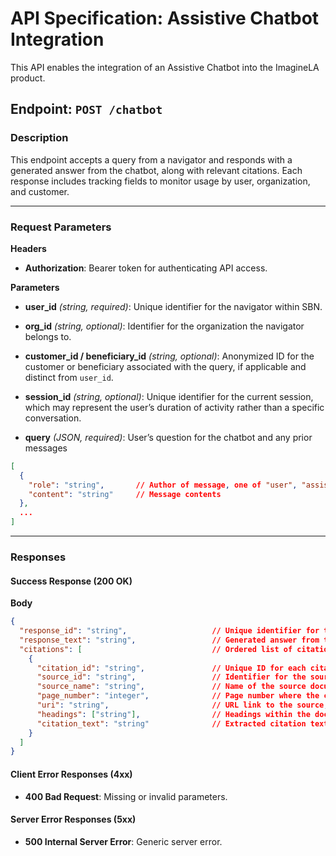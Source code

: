 # API Specification: Assistive Chatbot Integration
This API enables the integration of an Assistive Chatbot into the ImagineLA product.

## Endpoint: `POST /chatbot`

### Description
This endpoint accepts a query from a navigator and responds with a generated answer from the chatbot, along with relevant citations. Each response includes tracking fields to monitor usage by user, organization, and customer.

---

### Request Parameters

**Headers**

- **Authorization**: Bearer token for authenticating API access.

**Parameters**

- **user_id** _(string, required)_: Unique identifier for the navigator within SBN.  
- **org_id** _(string, optional)_: Identifier for the organization the navigator belongs to. 
- **customer_id / beneficiary_id** _(string, optional)_: Anonymized ID for the customer or beneficiary associated with the query, if applicable and distinct from `user_id`.
- **session_id** _(string, optional)_: Unique identifier for the current session, which may represent the user’s duration of activity rather than a specific conversation.

- **query** _(JSON, required)_: User’s question for the chatbot and any prior messages
```json
[
  {
    "role": "string",       // Author of message, one of "user", "assistant", or "system"
    "content": "string"     // Message contents
  },
  ...
]
```
---

### Responses

#### Success Response (200 OK)

**Body**

```json
{
  "response_id": "string",                   // Unique identifier for the chatbot response
  "response_text": "string",                 // Generated answer from the chatbot in Markdown format
  "citations": [                             // Ordered list of citations with mappings to the Markdown response text
    {
      "citation_id": "string",               // Unique ID for each citation
      "source_id": "string",                 // Identifier for the source document
      "source_name": "string",               // Name of the source document
      "page_number": "integer",              // Page number where the citation is found, if available
      "uri": "string",                       // URL link to the source, if available
      "headings": ["string"],                // Headings within the document, if available
      "citation_text": "string"              // Extracted citation text
    }
  ]
}
```

#### Client Error Responses (4xx)

- **400 Bad Request**: Missing or invalid parameters.

#### Server Error Responses (5xx)

- **500 Internal Server Error**: Generic server error.
  


